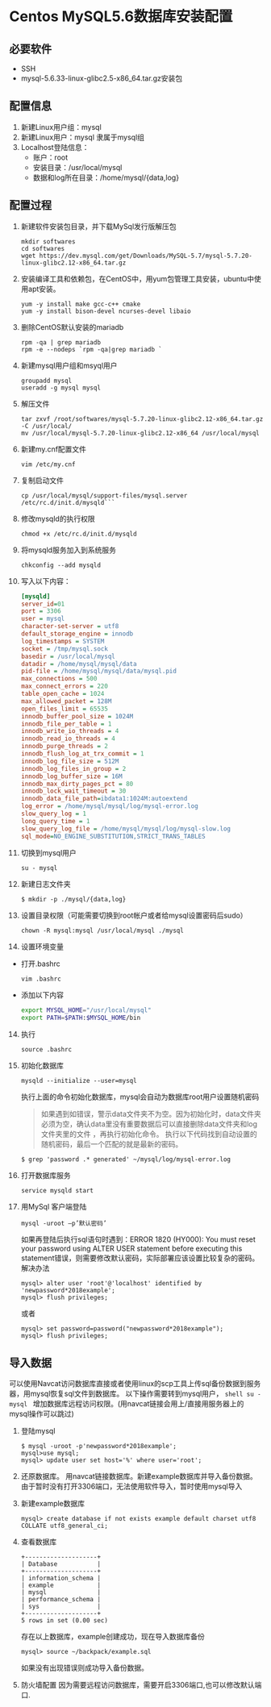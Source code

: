 # Centos MySQL5.6数据库安装配置
## 必要软件
- SSH
- mysql-5.6.33-linux-glibc2.5-x86_64.tar.gz安装包
## 配置信息
1. 新建Linux用户组：mysql
1. 新建Linux用户：mysql 隶属于mysql组
1. Localhost登陆信息：
    - 账户：root
    - 安装目录：/usr/local/mysql
    - 数据和log所在目录：/home/mysql/{data,log}
## 配置过程

1. 新建软件安装包目录，并下载MySql发行版解压包
    ```shell
    mkdir softwares 
    cd softwares
    wget https://dev.mysql.com/get/Downloads/MySQL-5.7/mysql-5.7.20-linux-glibc2.12-x86_64.tar.gz
    ```
2. 安装编译工具和依赖包，在CentOS中，用yum包管理工具安装，ubuntu中使用apt安装。
    ``` shell
    yum -y install make gcc-c++ cmake 
    yum -y install bison-devel ncurses-devel libaio
    ```
3. 删除CentOS默认安装的mariadb
    ```shell
    rpm -qa | grep mariadb
    rpm -e --nodeps `rpm -qa|grep mariadb `
    ```
4. 新建mysql用户组和msyql用户
    ```shell
    groupadd mysql
    useradd -g mysql mysql
    ```
5. 解压文件
    ```shell
    tar zxvf /root/softwares/mysql-5.7.20-linux-glibc2.12-x86_64.tar.gz -C /usr/local/
    mv /usr/local/mysql-5.7.20-linux-glibc2.12-x86_64 /usr/local/mysql
    ```
6. 新建my.cnf配置文件
    ```shell
    vim /etc/my.cnf
    ```
7. 复制启动文件
    ```shell
    cp /usr/local/mysql/support-files/mysql.server /etc/rc.d/init.d/mysqld```
    ```
8. 修改mysqld的执行权限
    ```shell
    chmod +x /etc/rc.d/init.d/mysqld
    ```
9. 将mysqld服务加入到系统服务
    ```shell
    chkconfig --add mysqld
    ```

10. 写入以下内容：
    ```ini
    [mysqld]
    server_id=01
    port = 3306
    user = mysql
    character-set-server = utf8
    default_storage_engine = innodb
    log_timestamps = SYSTEM
    socket = /tmp/mysql.sock
    basedir = /usr/local/mysql
    datadir = /home/mysql/mysql/data
    pid-file = /home/mysql/mysql/data/mysql.pid
    max_connections = 500
    max_connect_errors = 220
    table_open_cache = 1024
    max_allowed_packet = 128M
    open_files_limit = 65535
    innodb_buffer_pool_size = 1024M
    innodb_file_per_table = 1
    innodb_write_io_threads = 4
    innodb_read_io_threads = 4
    innodb_purge_threads = 2
    innodb_flush_log_at_trx_commit = 1
    innodb_log_file_size = 512M
    innodb_log_files_in_group = 2
    innodb_log_buffer_size = 16M
    innodb_max_dirty_pages_pct = 80
    innodb_lock_wait_timeout = 30
    innodb_data_file_path=ibdata1:1024M:autoextend
    log_error = /home/mysql/mysql/log/mysql-error.log 
    slow_query_log = 1
    long_query_time = 1 
    slow_query_log_file = /home/mysql/mysql/log/mysql-slow.log
    sql_mode=NO_ENGINE_SUBSTITUTION,STRICT_TRANS_TABLES
    ```
11. 切换到mysql用户
    ```shell
    su - mysql
    ```

12. 新建日志文件夹
    ```shell
    $ mkdir -p ./mysql/{data,log}
    ```
12. 设置目录权限（可能需要切换到root帐户或者给mysql设置密码后sudo）
    ```shell
    chown -R mysql:mysql /usr/local/mysql ./mysql
    ```
13. 设置环境变量
- 打开.bashrc
    ```bash
    vim .bashrc
    ```
- 添加以下内容
    ```bash
    export MYSQL_HOME="/usr/local/mysql"
    export PATH=$PATH:$MYSQL_HOME/bin
    ```
14. 执行
    ```shell
    source .bashrc
    ```
15. 初始化数据库
    ```shell
    mysqld --initialize --user=mysql
    ```
    执行上面的命令初始化数据库，mysql会自动为数据库root用户设置随机密码
    > 如果遇到如错误，警示data文件夹不为空。因为初始化时，data文件夹必须为空，确认data里没有重要数据后可以直接删除data文件夹和log文件夹里的文件 ，再执行初始化命令。
    执行以下代码找到自动设置的随机密码，最后一个匹配的就是最新的密码。 
    ```shell
    $ grep 'password .* generated' ~/mysql/log/mysql-error.log
    ```

16. 打开数据库服务
    ```shell
    service mysqld start
    ```

17. 用MySql 客户端登陆
    ```shell
    mysql -uroot –p’默认密码’
    ```
    如果再登陆后执行sql语句时遇到：ERROR 1820 (HY000): You must reset your password using ALTER USER statement before executing this statement错误，则需要修改默认密码，实际部署应该设置比较复杂的密码。
    解决办法
    ```shell
    mysql> alter user 'root'@'localhost' identified by 'newpassword*2018example';
    mysql> flush privileges;  
    ```
    或者
    ```shell
    mysql> set password=password("newpassword*2018example");
    mysql> flush privileges;
    ```

## 导入数据
可以使用Navcat访问数据库直接或者使用linux的scp工具上传sql备份数据到服务器，用mysql恢复sql文件到数据库。
以下操作需要转到mysql用户，
    ```shell
    su - mysql
    ```
	增加数据库远程访问权限。(用navcat链接会用上/直接用服务器上的mysql操作可以跳过)
1. 登陆mysql
    ```shell
    $ mysql -uroot -p'newpassword*2018example'; 
    mysql>use mysql;
    mysql> update user set host='%' where user='root';
    ```
2. 还原数据库。
用navcat链接数据库。新建example数据库并导入备份数据。
	由于暂时没有打开3306端口，无法使用软件导入，暂时使用mysql导入
3. 新建example数据库
	```
    mysql> create database if not exists example default charset utf8 COLLATE utf8_general_ci;
    ```
4. 查看数据库
    ```mysql> show databases;
    +--------------------+
    | Database           |
    +--------------------+
    | information_schema |
    | example            |
    | mysql              |
    | performance_schema |
    | sys                |
    +--------------------+
    5 rows in set (0.00 sec)
    ```

    存在以上数据库，example创建成功，现在导入数据库备份
    ```
    mysql> source ~/backpack/example.sql
    ```
    如果没有出现错误则成功导入备份数据。
5. 防火墙配置
因为需要远程访问数据库，需要开启3306端口,也可以修改默认端口.